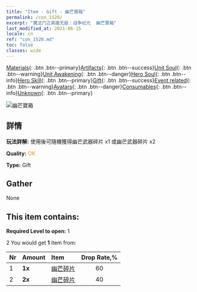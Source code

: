 ```yaml
---
title: "Item - Gift - 幽芒寶箱"
permalink: /con_1520/
excerpt: "魔法门之英雄无敌：战争纪元  幽芒寶箱"
last_modified_at: 2021-06-15
locale: cn
ref: "con_1520.md"
toc: false
classes: wide
---
```

 [Materials](/ItemsCN/){: .btn .btn--primary}[Artifacts](/ItemsCN/Artifacts/){: .btn .btn--success}[Unit Soul](/ItemsCN/UnitSoul/){: .btn .btn--warning}[Unit Awakening](/ItemsCN/UnitAwakening/){: .btn .btn--danger}[Hero Soul](/ItemsCN/HeroSoul/){: .btn .btn--info}[Hero Skill](/ItemsCN/HeroSkill/){: .btn .btn--primary}[Gift](/ItemsCN/Gift/){: .btn .btn--success}[Event related](/ItemsCN/Events/){: .btn .btn--warning}[Avatars](/ItemsCN/Avatars/){: .btn .btn--danger}[Consumables](/ItemsCN/Consumables/){: .btn .btn--info}[Unknown](/ItemsCN/Unknown/){: .btn .btn--primary}

 ![幽芒寶箱](/images/t/i_907134.png)

## 詳情
 **玩法詳解:** 使用後可隨機獲得幽芒武器碎片 x1 或幽芒武器碎片 x2

 **Quality:** <span style="color: #FF8C00">OK</span>

 **Type:** Gift

## Gather

  None

## This item contains:

 **Required Level to open:** 1

 2 You would get **1** item  from:

  | Nr | Amount |     Item    | Drop Rate,% |
  |:---|:-------|:------------|:---------:|
  | 1 |  **1x** | [幽芒碎片](/cn/Items/con_987/) | 60 | 
  | 2 |  **2x** | [幽芒碎片](/cn/Items/con_987/) | 40 | 
